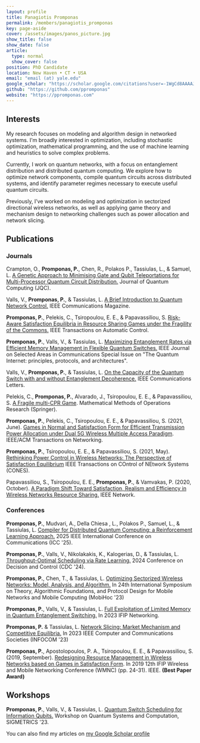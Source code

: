 ```yaml
---
layout: profile
title: Panagiotis Promponas
permalink: /members/panagiotis_promponas
key: page-aside
cover: /assets/images/panos_picture.jpg
show_title: false
show_date: false
article:
  type: normal
  show_cover: false
position: PhD Candidate
location: New Haven • CT • USA
email: "email (at) yale.edu"
google_scholar: "https://scholar.google.com/citations?user=-1WgCd8AAAAJ&hl=en&oi=ao"
github: "https://github.com/ppromponas"
website: "https://ppromponas.com"
---
```


## Interests

My research focuses on modeling and algorithm design in networked systems. I'm broadly interested in optimization, including stochastic optimization, mathematical programming, and the use of machine learning and heuristics to solve complex problems.

Currently, I work on quantum networks, with a focus on entanglement distribution and distributed quantum computing. We explore how to optimize network components, compile quantum circuits across distributed systems, and identify parameter regimes necessary to execute useful quantum circuits.

Previously, I’ve worked on modeling and optimization in sectorized directional wireless networks, as well as applying game theory and mechanism design to networking challenges such as power allocation and network slicing.

## Publications


### Journals


Crampton, O., **Promponas, P.**, Chen, R.,  Polakos P., Tassiulas, L., & Samuel, L. [A Genetic Approach to Minimising Gate and Qubit Teleportations for Multi-Processor Quantum Circuit Distribution.](https://arxiv.org/pdf/2405.05875) Journal of Quantum Computing (JQC).


Valls, V., **Promponas, P.**, & Tassiulas, L. [A Brief Introduction to Quantum Network Control.](https://arxiv.org/pdf/2407.19899) IEEE Communications Magazine.

  
**Promponas, P.**, Pelekis, C., Tsiropoulou, E. E., & Papavassiliou, S. [Risk-Aware Satisfaction Equilibria in Resource Sharing Games under the Fragility of the Commons.](https://ieeexplore.ieee.org/stamp/stamp.jsp?arnumber=10592794&casa_token=dnrl0ANszM0AAAAA:LomfoqqFFQ_rBtphdC-HA5o8EB_GAm0o0MNEPbVzv2wHw6eWM4z4dFQksOoWxlJU7xOAXUsU4g) IEEE Transactions on Automatic Control.


**Promponas, P.**, Valls, V., & Tassiulas, L. [Maximizing Entanglement Rates via Efficient Memory Management in Flexible Quantum Switches.](https://ieeexplore.ieee.org/document/10478297) IEEE Journal on Selected Areas in Communications Special Issue on "The Quantum Internet: principles, protocols, and architectures".

Valls, V., **Promponas, P.**, & Tassiulas, L. [On the Capacity of the Quantum Switch with and without Entanglement Decoherence.](https://ieeexplore.ieee.org/abstract/document/10168120) IEEE Communications Letters.

Pelekis, C., **Promponas, P.**, Alvarado, J., Tsiropoulou, E. E., & Papavassiliou, S. [A Fragile multi-CPR Game](https://arxiv.org/pdf/2102.12820.pdf).
Mathematical Methods of Operations Research (Springer). 

**Promponas, P.**, Pelekis, C., Tsiropoulou, E. E., & Papavassiliou, S. (2021, June). [Games in Normal and Satisfaction Form for Efficient Transmission Power Allocation under Dual 5G Wireless Multiple Access Paradigm](https://www.researchgate.net/profile/Eirini-Eleni-Tsiropoulou/publication/353391615_Games_in_Normal_and_Satisfaction_Form_for_Efficient_Transmission_Power_Allocation_Under_Dual_5G_Wireless_Multiple_Access_Paradigm/links/61033f451e95fe241a98e50d/Games-in-Normal-and-Satisfaction-Form-for-Efficient-Transmission-Power-Allocation-Under-Dual-5G-Wireless-Multiple-Access-Paradigm.pdf?origin=profileFeaturedResearchPublicationItem). IEEE/ACM Transactions on Networking.

**Promponas, P.**,  Tsiropoulou, E. E., & Papavassiliou, S. (2021, May). [Rethinking Power Control in Wireless Networks: The Perspective of Satisfaction Equilibrium](https://www.researchgate.net/publication/351401843_Rethinking_Power_Control_in_Wireless_Networks_The_Perspective_of_Satisfaction_Equilibrium) IEEE Transactions on COntrol of NEtwork Systems (CONES).

Papavassiliou, S., Tsiropoulou, E. E., **Promponas, P.**, & Vamvakas, P. (2020, October). [A 
Paradigm Shift Toward Satisfaction, Realism and Efficiency in Wireless Networks Resource Sharing.](https://www.researchgate.net/profile/Eirini_Eleni_Tsiropoulou/publication/346392121_A_Paradigm_Shift_Toward_Satisfaction_Realism_and_Efficiency_in_Wireless_Networks_Resource_Sharing/links/5fc3dd77a6fdcc6cc683a658/A-Paradigm-Shift-Toward-Satisfaction-Realism-and-Efficiency-in-Wireless-Networks-Resource-Sharing.pdf) IEEE Network.

### Conferences

**Promponas, P.**, Mudvari, A., Della Chiesa , L., Polakos P., Samuel, L., & Tassiulas, L. [Compiler for Distributed Quantum Computing: a Reinforcement Learning Approach.](https://arxiv.org/pdf/2404.17077) 2025 IEEE International Conference on Communications (ICC '25).

 
 **Promponas, P.**, Valls, V., Nikolakakis, K., Kalogerias, D., & Tassiulas, L. [Throughput-Optimal Scheduling via Rate Learning.](https://arxiv.org/pdf/2409.09198) 2024 Conference on Decision and Control (CDC '24).

**Promponas, P.**, Chen, T., & Tassiulas, L. [Optimizing Sectorized Wireless Networks: Model, Analysis, and Algorithm.]() In 24th International Symposium on Theory, Algorithmic Foundations, and Protocol Design for Mobile Networks and Mobile Computing (MobiHoc '23)

**Promponas, P.**, Valls, V., & Tassiulas, L. [Full Exploitation of Limited Memory in Quantum Entanglement Switching.](https://arxiv.org/pdf/2304.10602.pdf) In 2023 IFIP Networking.

**Promponas, P.** & Tassiulas, L. [Network Slicing: Market Mechanism and Competitive Equilibria.](https://arxiv.org/pdf/2301.02840.pdf) In 2023 IEEE Computer and Communications Societies (INFOCOM '23)


**Promponas, P.**, Apostolopoulos, P. A., Tsiropoulou, E. E., & Papavassiliou, S. (2019, September). [Redesigning Resource Management in Wireless Networks based on Games in Satisfaction Form](http://ece-research.unm.edu/tsiropoulou/files/IEEE_WMNC_2019_Promponas_Panagiotis_final.pdf). In 2019 12th IFIP Wireless and Mobile Networking Conference (WMNC) (pp. 24-31). IEEE. **(Best Paper Award)**


## Workshops

 **Promponas, P.**, Valls, V.,  & Tassiulas, L. [Quantum Switch Scheduling for Information Qubits.](https://www.cse.cuhk.edu.hk/~cslui/paper05.pdf) Workshop on Quantum Systems and Computation, SIGMETRICS '23.

 
You can also find my articles on [my Google Scholar profile](https://scholar.google.com/citations?user=-1WgCd8AAAAJ&hl=en)
